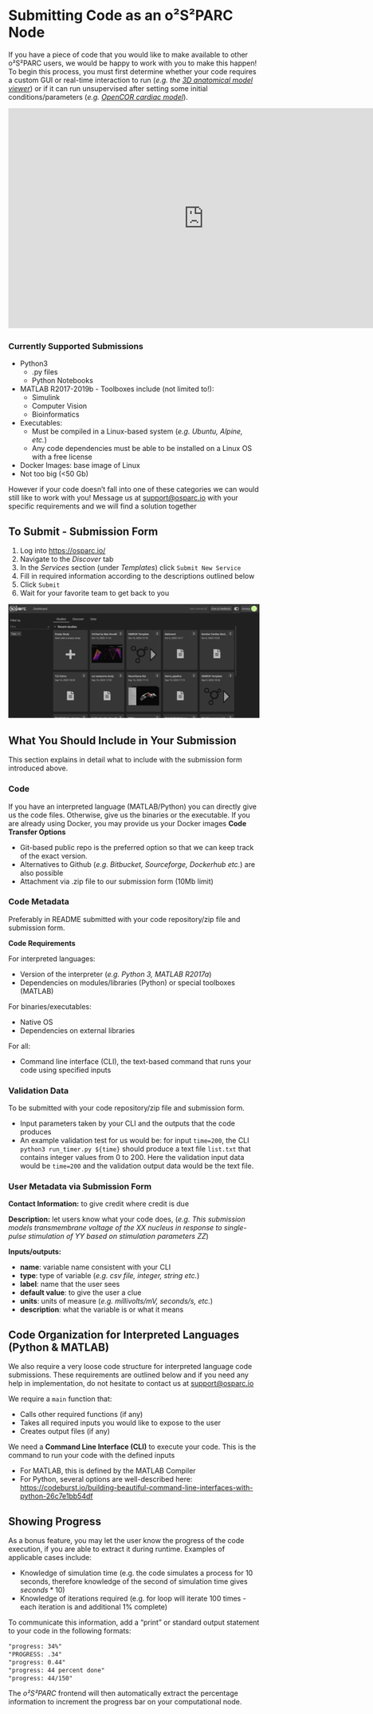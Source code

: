 # Submitting Code as an o²S²PARC Node
If you have a piece of code that you would like to make available to other o²S²PARC users, we would be happy to work with you to make this happen! To begin this process, you must first determine whether your code requires a custom GUI or real-time interaction to run (*e.g. the [3D anatomical model viewer](/docs/tutorials/anatomical_viewer.md)*)  or  if it can run unsupervised after setting some initial conditions/parameters (*e.g. [OpenCOR cardiac model](docs/tutorials/opencor.md)*). 

<p align="center">
<iframe width="784" height="441" src="https://www.youtube.com/embed/lVdcyi47eCQ" frameborder="0" allow="accelerometer; autoplay; encrypted-media; gyroscope; picture-in-picture" allowfullscreen></iframe>
</p>

### Currently Supported Submissions
* Python3
    * .py files
    * Python Notebooks
* MATLAB R2017-2019b - Toolboxes include (not limited to!): 
    * Simulink
    * Computer Vision
    * Bioinformatics
* Executables: 
    * Must be compiled in a Linux-based system (*e.g. Ubuntu, Alpine, etc.*)
    * Any code dependencies must be able to be installed on a Linux OS with a free license
* Docker Images: base image of Linux
* Not too big (<50 Gb)

However if your code  doesn’t fall into one of these categories we can would still like to work with you! Message us at support@osparc.io with your specific requirements and we will find a solution together

## To Submit - Submission Form
1. Log into https://osparc.io/
2. Navigate to the *Discover* tab
3. In the *Services* section (under *Templates*) click ``Submit New Service``
4. Fill in required information according to the descriptions outlined below
5. Click ``Submit``
6. Wait for your favorite team to get back to you

![submission](../_media/submit.gif)
## What You Should Include in Your Submission
This section explains in detail what to include with the submission form introduced above.
### Code
If you have an interpreted language (MATLAB/Python) you can directly give us the code files. Otherwise, give us the binaries or the executable. If you are already using Docker, you may provide us your Docker images
**Code Transfer Options**
* Git-based public repo is the preferred option so that we can keep track of the exact version. 
* Alternatives to Github (*e.g. Bitbucket, Sourceforge, Dockerhub etc.*) are also possible
* Attachment via .zip file to our submission form (10Mb limit)

### Code Metadata
Preferably in README submitted with your code repository/zip file and submission form.

**Code Requirements**

For interpreted languages: 
* Version of the interpreter (*e.g. Python 3, MATLAB R2017a*) 
* Dependencies on modules/libraries (Python) or special toolboxes (MATLAB)

For binaries/executables: 
* Native OS 
* Dependencies on external libraries 

For all: 
* Command line interface (CLI), the text-based command that runs your code using specified inputs

### Validation Data
To be submitted with your code repository/zip file and submission form.
* Input parameters taken by your CLI and the outputs that the code produces
* An example validation test for us would be: for input ``time=200``, the CLI ``python3 run_timer.py ${time}`` should produce a text file ``list.txt`` that contains integer values from 0 to 200. Here the validation input data would be ``time=200`` and the validation output data would be the text file.


### User Metadata via Submission Form
**Contact Information:** to give credit where credit is due

**Description:** let users know what your code does, (*e.g. This submission models transmembrane voltage of the XX nucleus in response to single-pulse stimulation of YY based on stimulation parameters ZZ*)

**Inputs/outputs:**
* **name**: variable name consistent with your CLI
* **type**: type of variable (*e.g. csv file, integer, string etc.*)
* **label**: name that the user sees
* **default value**: to give the user a clue 
* **units**: units of measure (*e.g. millivolts/mV, seconds/s, etc.*)
* **description**: what the variable is or what it means


## Code Organization for Interpreted Languages (Python & MATLAB)
We also require a very loose code structure for interpreted language code submissions. These requirements are outlined below and if you need any help in implementation, do not hesitate to contact us at support@osparc.io 

We require a ``main`` function that:
* Calls other required functions (if any)
* Takes all required inputs you would like to expose to the user
* Creates output files (if any)

We need a **Command Line Interface (CLI)** to execute your code. This is the command to run your code with the defined inputs
* For MATLAB, this is defined by the MATLAB Compiler
* For Python, several options are well-described here: https://codeburst.io/building-beautiful-command-line-interfaces-with-python-26c7e1bb54df 

## Showing Progress
As a bonus feature, you may let the user know the progress of the code execution, if you are able to extract it during runtime. Examples of applicable cases include:
* Knowledge of simulation time (e.g. the code simulates a process for 10 seconds, therefore knowledge of the second of simulation time gives $seconds * 10 %$)
* Knowledge of iterations required (e.g. for loop will iterate 100 times - each iteration is and additional 1% complete)

To communicate this information, add a “print” or standard output statement to your code in the following formats:
```
"progress: 34%"
"PROGRESS: .34"
"progress: 0.44"
"progress: 44 percent done"
"progress: 44/150"
```
<!-- SEE test in
https://github.com/ITISFoundation/osparc-simcore/blob/6e2f71746a521fe0f48b582edb9af5b05ddb65b7/services/sidecar/tests/unit/test_log_parser.py#L39
-->
The *o²S²PARC* frontend will then automatically extract the percentage information to increment the progress bar on your computational node.